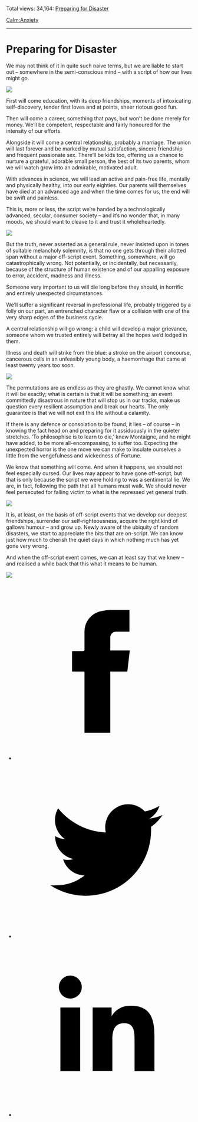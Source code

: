 Total views: 34,164: [Preparing for Disaster](https://www.theschooloflife.com/thebookoflife/preparing-for-disaster/)

[Calm:](https://www.theschooloflife.com/thebookoflife/category/calm/)[Anxiety](https://www.theschooloflife.com/thebookoflife/category/calm/anxiety/)

* * *

# Preparing for Disaster
<style>
						.alignnone {
  display: block;
  margin-left: auto;
  margin-right: auto;
  align: center:
}

.addtoany_share_save_container {
display:none;
}

.wp-block-image {
		display: block;
  margin-left: auto;
  margin-right: auto;
  width: 50%;
}

.aligncenter {
display: block;
  margin-left: auto;
  margin-right: auto;
  align: center:
}

@media only screen and (max-width: 500px) {
  .wp-block-image {
		display: block;
  margin-left: auto;
  margin-right: auto;
  width: 100%;
} }

h1 {max-width: 600px !important;
}
.s18-single-post .content-area .site-main article .post-cat-header-display + .old-wrapper p {
    font-size: 1.200em
}
						</style>

We may not think of it in quite such naive terms, but we are liable to start out – somewhere in the semi-conscious mind – with a script of how our lives might go.

![](https://i.pinimg.com/736x/a0/f4/d4/a0f4d45530d4fc4c49709a2e1583666d--thanksgiving-dinners-happy-thanksgiving.jpg)

First will come education, with its deep friendships, moments of intoxicating self-discovery, tender first loves and at points, sheer riotous good fun.

Then will come a career, something that pays, but won’t be done merely for money. We’ll be competent, respectable and fairly honoured for the intensity of our efforts.

Alongside it will come a central relationship, probably a marriage. The union will last forever and be marked by mutual satisfaction, sincere friendship and frequent passionate sex. There’ll be kids too, offering us a chance to nurture a grateful, adorable small person, the best of its two parents, whom we will watch grow into an admirable, motivated adult.

With advances in science, we will lead an active and pain-free life, mentally and physically healthy, into our early eighties. Our parents will themselves have died at an advanced age and when the time comes for us, the end will be swift and painless.

This is, more or less, the script we’re handed by a technologically advanced, secular, consumer society – and it’s no wonder that, in many moods, we should want to cleave to it and trust it wholeheartedly.

![](https://assets.wired.com/photos/w_1400/wp-content/uploads/2015/12/Home-for-Christmas.jpg)

But the truth, never asserted as a general rule, never insisted upon in tones of suitable melancholy solemnity, is that no one gets through their allotted span without a major off-script event. Something, somewhere, will go catastrophically wrong. Not potentially, or incidentally, but necessarily, because of the structure of human existence and of our appalling exposure to error, accident, madness and illness.

Someone very important to us will die long before they should, in horrific and entirely unexpected circumstances.

We’ll suffer a significant reversal in professional life, probably triggered by a folly on our part, an entrenched character flaw or a collision with one of the very sharp edges of the business cycle.

A central relationship will go wrong: a child will develop a major grievance, someone whom we trusted entirely will betray all the hopes we’d lodged in them.

Illness and death will strike from the blue: a stroke on the airport concourse, cancerous cells in an unfeasibly young body, a haemorrhage that came at least twenty years too soon.

![](https://www.theschooloflife.com/thebookoflife/wp-content/uploads/2017/10/The_Scream-804x1024.jpg)

The permutations are as endless as they are ghastly. We cannot know what it will be exactly; what is certain is that it will be something; an event committedly disastrous in nature that will stop us in our tracks, make us question every resilient assumption and break our hearts. The only guarantee is that we will not exit this life without a calamity.

If there is any defence or consolation to be found, it lies – of course – in knowing the fact head on and preparing for it assiduously in the quieter stretches. ‘To philosophise is to learn to die,’ knew Montaigne, and he might have added, to be more all-encompassing, to suffer too. Expecting the unexpected horror is the one move we can make to insulate ourselves a little from the vengefulness and wickedness of Fortune.

We know that something will come. And when it happens, we should not feel especially cursed. Our lives may appear to have gone off-script, but that is only because the script we were holding to was a sentimental lie. We are, in fact, following the path that all humans must walk. We should never feel persecuted for falling victim to what is the repressed yet general truth.

![](http://www.actingoutpolitics.com/wp-content/uploads/2014/10/BaconPop.jpg)

It is, at least, on the basis of off-script events that we develop our deepest friendships, surrender our self-righteousness, acquire the right kind of gallows humour – and grow up. Newly aware of the ubiquity of random disasters, we start to appreciate the bits that are on-script. We can know just how much to cherish the quiet days in which nothing much has yet gone very wrong.

And when the off-script event comes, we can at least say that we knew – and realised a while back that this what it means to be human.

[![](https://img.youtube.com/vi/4Qk7fJACO70/0.jpg)](https://www.youtube.com/embed/4Qk7fJACO70 '')
<style>
    .iframe-class { display: block !important; }
</style>

- [<svg xmlns="http://www.w3.org/2000/svg" viewbox="0 0 26 26"><title>Facebook</title>
                    <g>
                        <path d="M8.38,10H9.92c.2,0,.29,0,.29-.28,0-.82,0-1.64,0-2.46a3.05,3.05,0,0,1,2.57-3.15A7.22,7.22,0,0,1,14,3.95c.86,0,1.71,0,2.57,0h.25v3.2h-2A.85.85,0,0,0,14,8c0,.62,0,1.24,0,1.91h2.87L16.51,13H14v9H10.21V13H8.38Z"></path>
                    </g>
                </svg>](http://www.facebook.com/sharer/sharer.php?u=https://www.theschooloflife.com/thebookoflife/preparing-for-disaster/)
- [<svg xmlns="http://www.w3.org/2000/svg" viewbox="0 0 26 26"><title>Twitter</title>
                    <path d="M21.69,7.9a6.75,6.75,0,0,1-1.94.53,3.39,3.39,0,0,0,1.48-1.87,6.76,6.76,0,0,1-2.14.82,3.38,3.38,0,0,0-5.75,3.08,9.59,9.59,0,0,1-7-3.53,3.38,3.38,0,0,0,1,4.51A3.36,3.36,0,0,1,5.89,11v0A3.38,3.38,0,0,0,8.6,14.37a3.39,3.39,0,0,1-1.53.06,3.38,3.38,0,0,0,3.15,2.35A6.78,6.78,0,0,1,6,18.22a6.87,6.87,0,0,1-.81,0A9.6,9.6,0,0,0,20,10.08q0-.22,0-.44A6.86,6.86,0,0,0,21.69,7.9Z"></path>
                </svg>](http://twitter.com/share?url=https://www.theschooloflife.com/thebookoflife/preparing-for-disaster/&text=&via=theschooloflife)
- [<svg xmlns="http://www.w3.org/2000/svg" viewbox="0 0 26 26"><title>LinkedIn</title>
<path class="cls-2" d="M6.67,10H9.58v9.36H6.67ZM8.13,5.32A1.69,1.69,0,1,1,6.44,7,1.69,1.69,0,0,1,8.13,5.32"></path><path class="cls-2" d="M11.41,10H14.2v1.28h0A3.06,3.06,0,0,1,17,9.75c2.95,0,3.49,1.94,3.49,4.46v5.14H17.57V14.79c0-1.09,0-2.48-1.51-2.48s-1.75,1.18-1.75,2.4v4.63H11.41Z"></path></svg>](https://www.linkedin.com/shareArticle?mini=true&url=https://www.theschooloflife.com/thebookoflife/preparing-for-disaster/)
